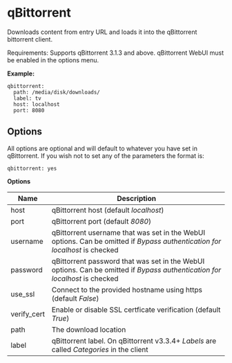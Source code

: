 # qBittorrent
Downloads content from entry URL and loads it into the ​qBittorrent bittorrent client.

Requirements: Supports qBittorrent 3.1.3 and above. qBittorrent WebUI must be enabled in the options menu.

**Example:**

```
qbittorrent:
  path: /media/disk/downloads/
  label: tv
  host: localhost
  port: 8080
```

## Options
All options are optional and will default to whatever you have set in qBittorrent. If you wish not to set any of the parameters the format is:
```
qbittorrent: yes
```

**Options**

|  Name  |  Description  |
| --- | --- |
|  host  |  qBittorrent host (default *localhost*)  |
|  port  |  qBittorrent port (default *8080*)  |
|  username  |  qBittorrent username that was set in the WebUI options. Can be omitted if *Bypass authentication for localhost* is checked  |
|  password  |  qBittorrent password that was set in the WebUI options. Can be omitted if *Bypass authentication for localhost* is checked  |
| use_ssl | Connect to the provided hostname using https (default *False*)
| verify_cert | Enable or disable SSL certficate verification (default *True*)
|  path  |  The download location  |
| label | qBittorrent label. On qBittorrent v3.3.4+ *Labels* are called *Categories* in the client|